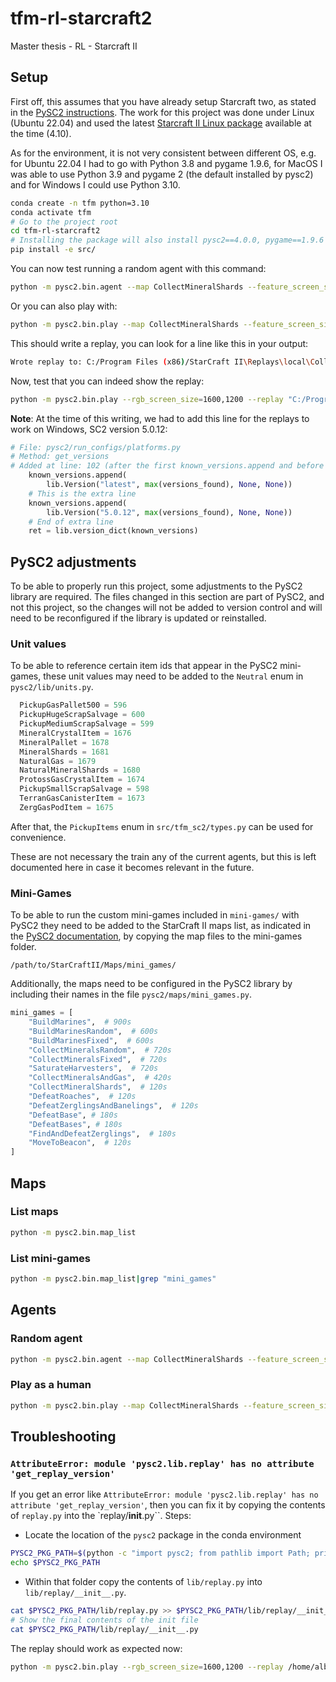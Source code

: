 # tfm-rl-starcraft2

Master thesis - RL - Starcraft II

## Setup

First off, this assumes that you have already setup Starcraft two, as stated in the [PySC2 instructions](https://github.com/google-deepmind/pysc2/tree/master?tab=readme-ov-file#get-starcraft-ii). The work for this project was done under Linux (Ubuntu 22.04) and used the latest [Starcraft II Linux package](https://github.com/Blizzard/s2client-proto#linux-packages) available at the time (4.10).

As for the environment, it is not very consistent between different OS, e.g. for Ubuntu 22.04 I had to go with Python 3.8 and pygame 1.9.6, for MacOS I was able to use Python 3.9 and pygame 2 (the default installed by pysc2) and for Windows I could use Python 3.10.

```bash
conda create -n tfm python=3.10
conda activate tfm
# Go to the project root
cd tfm-rl-starcraft2
# Installing the package will also install pysc2==4.0.0, pygame==1.9.6 and protobuf 3.19.6
pip install -e src/
```

You can now test running a random agent with this command:

```bash
python -m pysc2.bin.agent --map CollectMineralShards --feature_screen_size=256 --feature_minimap_size=128
```

Or you can also play with:

```bash
python -m pysc2.bin.play --map CollectMineralShards --feature_screen_size=256 --feature_minimap_size=128
```

This should write a replay, you can look for a line like this in your output:

```bash
Wrote replay to: C:/Program Files (x86)/StarCraft II\Replays\local\CollectMineralShards_2024-02-16-11-47-57.SC2Replay
```

Now, test that you can indeed show the replay:

```bash
python -m pysc2.bin.play --rgb_screen_size=1600,1200 --replay "C:/Program Files (x86)/StarCraft II\Replays\local\CollectMineralShards_2024-02-16-11-47-57.SC2Replay"
```

**Note**: At the time of this writing, we had to add this line for the replays to work on Windows, SC2 version 5.0.12:

```python
# File: pysc2/run_configs/platforms.py
# Method: get_versions
# Added at line: 102 (after the first known_versions.append and before the ret = lib.version_dict...)
    known_versions.append(
        lib.Version("latest", max(versions_found), None, None))
    # This is the extra line
    known_versions.append(
        lib.Version("5.0.12", max(versions_found), None, None))
    # End of extra line
    ret = lib.version_dict(known_versions)
```

## PySC2 adjustments

To be able to properly run this project, some adjustments to the PySC2 library are required. The files changed in this section are part of PySC2, and not this project, so the changes will not be added to version control and will need to be reconfigured if the library is updated or reinstalled.

### Unit values

To be able to reference certain item ids that appear in the PySC2 mini-games, these unit values may need to be added to the `Neutral` enum in `pysc2/lib/units.py`.

```python
  PickupGasPallet500 = 596
  PickupHugeScrapSalvage = 600
  PickupMediumScrapSalvage = 599
  MineralCrystalItem = 1676
  MineralPallet = 1678
  MineralShards = 1681
  NaturalGas = 1679
  NaturalMineralShards = 1680
  ProtossGasCrystalItem = 1674
  PickupSmallScrapSalvage = 598
  TerranGasCanisterItem = 1673
  ZergGasPodItem = 1675
```

After that, the `PickupItems` enum in `src/tfm_sc2/types.py` can be used for convenience.

These are not necessary the train any of the current agents, but this is left documented here in case it becomes relevant in the future.

### Mini-Games

To be able to run the custom mini-games included in `mini-games/` with PySC2 they need to be added to the StarCraft II maps list, as indicated in the [PySC2 documentation](https://github.com/google-deepmind/pysc2?tab=readme-ov-file#get-the-maps), by copying the map files to the mini-games folder.

`/path/to/StarCraftII/Maps/mini_games/`

Additionally, the maps need to be configured in the PySC2 library by including their names in the file `pysc2/maps/mini_games.py`.

```python
mini_games = [
    "BuildMarines",  # 900s
    "BuildMarinesRandom",  # 600s
    "BuildMarinesFixed",  # 600s
    "CollectMineralsRandom",  # 720s
    "CollectMineralsFixed",  # 720s
    "SaturateHarvesters",  # 720s
    "CollectMineralsAndGas",  # 420s
    "CollectMineralShards",  # 120s
    "DefeatRoaches",  # 120s
    "DefeatZerglingsAndBanelings",  # 120s
    "DefeatBase", # 180s
    "DefeatBases", # 180s
    "FindAndDefeatZerglings",  # 180s
    "MoveToBeacon",  # 120s
]
```

## Maps

### List maps

```bash
python -m pysc2.bin.map_list
```

### List mini-games

```bash
python -m pysc2.bin.map_list|grep "mini_games"
```

## Agents

### Random agent

```bash
python -m pysc2.bin.agent --map CollectMineralShards --feature_screen_size=256 --feature_minimap_size=128
```

### Play as a human

```bash
python -m pysc2.bin.play --map CollectMineralShards --feature_screen_size=256 --feature_minimap_size=128
```




## Troubleshooting

### `AttributeError: module 'pysc2.lib.replay' has no attribute 'get_replay_version'`

If you get an error like `AttributeError: module 'pysc2.lib.replay' has no attribute 'get_replay_version'`, then you can fix it by copying the contents of `replay.py` into the `replay/__init__.py``. Steps:

- Locate the location of the `pysc2` package in the conda environment

```bash
PYSC2_PKG_PATH=$(python -c "import pysc2; from pathlib import Path; print(Path(pysc2.__file__).parent)")
echo $PYSC2_PKG_PATH
```

- Within that folder copy the contents of `lib/replay.py` into `lib/replay/__init__.py`.

```bash
cat $PYSC2_PKG_PATH/lib/replay.py >> $PYSC2_PKG_PATH/lib/replay/__init__.py
# Show the final contents of the init file
cat $PYSC2_PKG_PATH/lib/replay/__init__.py
```

The replay should work as expected now:

```bash
python -m pysc2.bin.play --rgb_screen_size=1600,1200 --replay /home/albert/StarCraftII/Replays/RandomAgent/CollectMineralShards_2024-02-04-11-00-02.SC2Replay
```